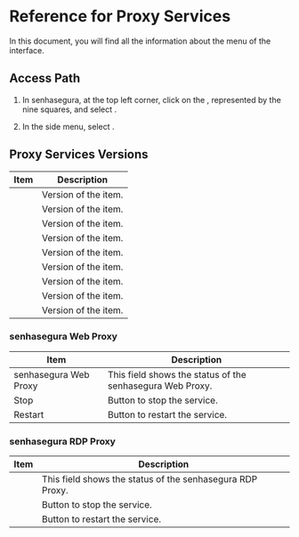 # Reference for Proxy Services 

In this document, you will find all the information about the  menu of the  interface.

## Access Path

1. In senhasegura, at the top left corner, click on the , represented by the nine squares, and select .

1. In the side menu, select .

## Proxy Services Versions

| Item                      | Description       |
|---------------------------|-------------------|
|      | Version of the item. |
|  | Version of the item. |
|                | Version of the item. |
|      | Version of the item. |
|               | Version of the item. |
|            | Version of the item. |
|     | Version of the item. |
|                       | Version of the item. |
|                    | Version of the item. |

### senhasegura Web Proxy

| Item                      | Description       |
|---------------------------|-------------------|
| senhasegura Web Proxy     | This field shows the status of the senhasegura Web Proxy. |
| Stop                      | Button to stop the service. |
| Restart                   | Button to restart the service. |

### senhasegura RDP Proxy

| Item                      | Description       |
|---------------------------|-------------------|
|      | This field shows the status of the senhasegura RDP Proxy. |
|                       | Button to stop the service. |
|                    | Button to restart the service. |